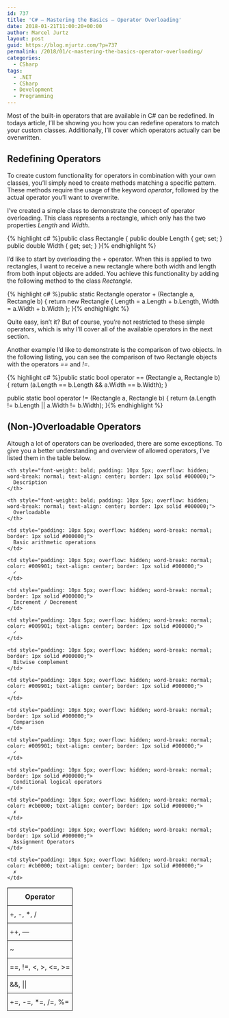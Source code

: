 ```yaml
---
id: 737
title: 'C# – Mastering the Basics – Operator Overloading'
date: 2018-01-21T11:00:20+00:00
author: Marcel Jurtz
layout: post
guid: https://blog.mjurtz.com/?p=737
permalink: /2018/01/c-mastering-the-basics-operator-overloading/
categories:
  - CSharp
tags:
  - .NET
  - CSharp
  - Development
  - Programming
---
```

Most of the built-in operators that are available in C# can be redefined. In todays article, I&#8217;ll be showing you how you can redefine operators to match your custom classes. Additionally, I&#8217;ll cover which operators actually can be overwritten.

## <span>Redefining Operators<br /> </span>

To create custom functionality for operators in combination with your own classes, you&#8217;ll simply need to create methods matching a specific pattern. These methods require the usage of the keyword _operator_, followed by the actual operator you&#8217;ll want to overwrite.

I&#8217;ve created a simple class to demonstrate the concept of operator overloading. This class represents a rectangle, which only has the two properties _Length_ and _Width_.

{% highlight c# %}public class Rectangle
{
    public double Length { get; set; }
    public double Width { get; set; }
}{% endhighlight %}

I&#8217;d like to start by overloading the + operator. When this is applied to two rectangles, I want to receive a new rectangle where both width and length from both input objects are added. You achieve this functionality by adding the following method to the class _Rectangle_.

{% highlight c# %}public static Rectangle operator + (Rectangle a, Rectangle b)
{
    return new Rectangle { Length = a.Length + b.Length, Width = a.Width + b.Width };
}{% endhighlight %}

Quite easy, isn&#8217;t it? But of course, you&#8217;re not restricted to these simple operators, which is why I&#8217;ll cover all of the available operators in the next section.

Another example I&#8217;d like to demonstrate is the comparison of two objects. In the following listing, you can see the comparison of two Rectangle objects with the operators _==_ and _!=_.

{% highlight c# %}public static bool operator == (Rectangle a, Rectangle b)
{
    return (a.Length == b.Length && a.Width == b.Width);
}

public static bool operator != (Rectangle a, Rectangle b)
{
    return (a.Length != b.Length || a.Width != b.Width);
}{% endhighlight %}

## (Non-)Overloadable Operators

Altough a lot of operators can be overloaded, there are some exceptions. To give you a better understanding and overview of allowed operators, I&#8217;ve listed them in the table below.

<table style="border-collapse: collapse; border-spacing: 0;">
  <tr>
    <th style="font-weight: bold; padding: 10px 5px; overflow: hidden; word-break: normal; text-align: center; border: 1px solid #000000;">
      Operator
    </th>
    
    <th style="font-weight: bold; padding: 10px 5px; overflow: hidden; word-break: normal; text-align: center; border: 1px solid #000000;">
      Description
    </th>
    
    <th style="font-weight: bold; padding: 10px 5px; overflow: hidden; word-break: normal; text-align: center; border: 1px solid #000000;">
      Overloadable
    </th>
  </tr>
  
  <tr>
    <td style="padding: 10px 5px; overflow: hidden; word-break: normal; border: 1px solid #000000;">
      +, -, *, /
    </td>
    
    <td style="padding: 10px 5px; overflow: hidden; word-break: normal; border: 1px solid #000000;">
      Basic arithmetic operations
    </td>
    
    <td style="padding: 10px 5px; overflow: hidden; word-break: normal; color: #009901; text-align: center; border: 1px solid #000000;">
      ✓
    </td>
  </tr>
  
  <tr>
    <td style="padding: 10px 5px; overflow: hidden; word-break: normal; border: 1px solid #000000;">
      ++, &#8212;
    </td>
    
    <td style="padding: 10px 5px; overflow: hidden; word-break: normal; border: 1px solid #000000;">
      Increment / Decrement
    </td>
    
    <td style="padding: 10px 5px; overflow: hidden; word-break: normal; color: #009901; text-align: center; border: 1px solid #000000;">
      ✓
    </td>
  </tr>
  
  <tr>
    <td style="padding: 10px 5px; overflow: hidden; word-break: normal; border: 1px solid #000000;">
      ~
    </td>
    
    <td style="padding: 10px 5px; overflow: hidden; word-break: normal; border: 1px solid #000000;">
      Bitwise complement
    </td>
    
    <td style="padding: 10px 5px; overflow: hidden; word-break: normal; color: #009901; text-align: center; border: 1px solid #000000;">
      ✓
    </td>
  </tr>
  
  <tr>
    <td style="padding: 10px 5px; overflow: hidden; word-break: normal; border: 1px solid #000000;">
      ==, !=, <, >, <=, >=
    </td>
    
    <td style="padding: 10px 5px; overflow: hidden; word-break: normal; border: 1px solid #000000;">
      Comparison
    </td>
    
    <td style="padding: 10px 5px; overflow: hidden; word-break: normal; color: #009901; text-align: center; border: 1px solid #000000;">
      ✓
    </td>
  </tr>
  
  <tr>
    <td style="padding: 10px 5px; overflow: hidden; word-break: normal; border: 1px solid #000000;">
      &&, ||
    </td>
    
    <td style="padding: 10px 5px; overflow: hidden; word-break: normal; border: 1px solid #000000;">
      Conditional logical operators
    </td>
    
    <td style="padding: 10px 5px; overflow: hidden; word-break: normal; color: #cb0000; text-align: center; border: 1px solid #000000;">
      ✗
    </td>
  </tr>
  
  <tr>
    <td style="padding: 10px 5px; overflow: hidden; word-break: normal; border: 1px solid #000000;">
      +=, -=, *=, /=, %=
    </td>
    
    <td style="padding: 10px 5px; overflow: hidden; word-break: normal; border: 1px solid #000000;">
      Assignment Operators
    </td>
    
    <td style="padding: 10px 5px; overflow: hidden; word-break: normal; color: #cb0000; text-align: center; border: 1px solid #000000;">
      ✗
    </td>
  </tr>
</table>